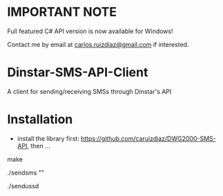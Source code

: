 IMPORTANT NOTE
===============

Full featured C# API version is now available for Windows! 

Contact me by email at carlos.ruizdiaz@gmail.com if interested.

Dinstar-SMS-API-Client
======================

A client for sending/receiving SMSs through Dinstar's API

Installation
======================

- install the library first: https://github.com/caruizdiaz/DWG2000-SMS-API, then ...

make

./sendsms <listen-port> <gw-port> <number> "<message>"

./sendussd <listen-port> <gw-port>


